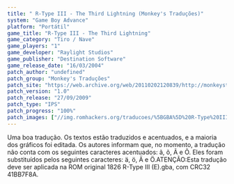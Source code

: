 ```yaml
---
title: " R-Type III - The Third Lightning (Monkey's Traduções)"
system: "Game Boy Advance"
platform: "Portátil"
game_title: "R-Type III - The Third Lightning"
game_category: "Tiro / Nave"
game_players: "1"
game_developer: "Raylight Studios"
game_publisher: "Destination Software"
game_release_date: "16/03/2004"
patch_author: "undefined"
patch_group: "Monkey's Traduções"
patch_site: "https://web.archive.org/web/20110202120839/http://monkeystraducoes.com/"
patch_version: "1.0"
patch_release: "27/09/2009"
patch_type: "IPS"
patch_progress: "100%"
patch_images: ["//img.romhackers.org/traducoes/%5BGBA%5D%20R-Type%20III%20-%20Monkey's%20Tradu%C3%A7%C3%B5es%20-%201.png","//img.romhackers.org/traducoes/%5BGBA%5D%20R-Type%20III%20-%20Monkey's%20Tradu%C3%A7%C3%B5es%20-%202.png","//img.romhackers.org/traducoes/%5BGBA%5D%20R-Type%20III%20-%20Monkey's%20Tradu%C3%A7%C3%B5es%20-%203.png"]
---
```

Uma boa tradução. Os textos estão traduzidos e acentuados, e a maioria dos gráficos foi editada. Os autores informam que, no momento, a tradução não conta com os seguintes caracteres acentuados: ã, õ, Ã e Õ. Eles foram substituídos pelos seguintes caracteres: ä, ö, Ä e Ö.ATENÇÃO:Esta tradução deve ser aplicada na ROM original 1826 R-Type III (E).gba, com CRC32 41BB7F8A.